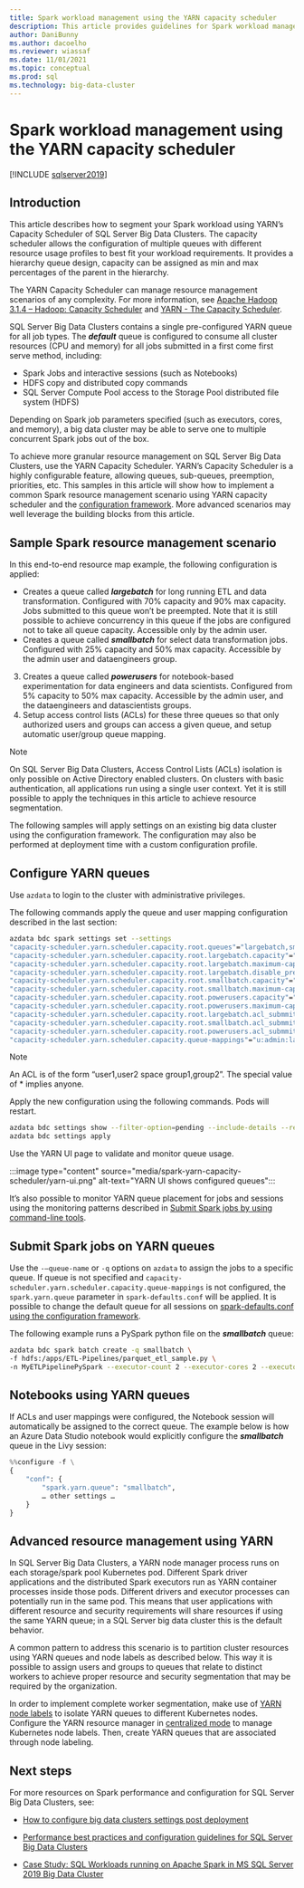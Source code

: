 ```yaml
---
title: Spark workload management using the YARN capacity scheduler
description: This article provides guidelines for Spark workload management using YARN on SQL Server Big Data Clusters
author: DaniBunny
ms.author: dacoelho
ms.reviewer: wiassaf
ms.date: 11/01/2021
ms.topic: conceptual
ms.prod: sql
ms.technology: big-data-cluster
---
```


# Spark workload management using the YARN capacity scheduler

[!INCLUDE [sqlserver2019](../includes/applies-to-version/sqlserver2019.md)]

## Introduction

This article describes how to segment your Spark workload using YARN’s Capacity Scheduler of SQL Server Big Data Clusters. The capacity scheduler allows the configuration of multiple queues with different resource usage profiles to best fit your workload requirements. It provides a hierarchy queue design, capacity can be assigned as min and max percentages of the parent in the hierarchy. 

The YARN Capacity Scheduler can manage resource management scenarios of any complexity. For more information, see [Apache Hadoop 3.1.4 – Hadoop: Capacity Scheduler](https://hadoop.apache.org/docs/r3.1.4/hadoop-yarn/hadoop-yarn-site/CapacityScheduler.html) and [YARN - The Capacity Scheduler](https://blog.cloudera.com/yarn-capacity-scheduler/).

SQL Server Big Data Clusters contains a single pre-configured YARN queue for all job types. The ***default*** queue is configured to consume all cluster resources (CPU and memory) for all jobs submitted in a first come first serve method, including:

* Spark Jobs and interactive sessions (such as Notebooks)
* HDFS copy and distributed copy commands
* SQL Server Compute Pool access to the Storage Pool distributed file system (HDFS)

Depending on Spark job parameters specified (such as executors, cores, and memory), a big data cluster may be able to serve one to multiple concurrent Spark jobs out of the box.

To achieve more granular resource management on SQL Server Big Data Clusters, use the YARN Capacity Scheduler. YARN’s Capacity Scheduler is a highly configurable feature, allowing queues, sub-queues, preemption, priorities, etc. This samples in this article will show how to implement a common Spark resource management scenario using YARN capacity scheduler and the [configuration framework](configure-bdc-postdeployment.md). More advanced scenarios may well leverage the building blocks from this article.

## Sample Spark resource management scenario

In this end-to-end resource map example, the following configuration is applied:

- Creates a queue called ***largebatch*** for long running ETL and data transformation. Configured with 70% capacity and 90% max capacity. Jobs submitted to this queue won’t be preempted. Note that it is still possible to achieve concurrency in this queue if the jobs are configured not to take all queue capacity. Accessible only by the admin user.
- Creates a queue called ***smallbatch*** for select data transformation jobs. Configured with 25% capacity and 50% max capacity. Accessible by the admin user and dataengineers group.
3. Creates a queue called ***powerusers*** for notebook-based experimentation for data engineers and data scientists. Configured from 5% capacity to 50% max capacity. Accessible by the admin user, and the dataengineers and datascientists groups.
4. Setup access control lists (ACLs) for these three queues so that only authorized users and groups can access a given queue, and setup automatic user/group queue mapping. 

> [!NOTE]
> On SQL Server Big Data Clusters, Access Control Lists (ACLs) isolation is only possible on Active Directory enabled clusters. On clusters with basic authentication, all applications run using a single user context. Yet it is still possible to apply the techniques in this article to achieve resource segmentation.

The following samples will apply settings on an existing big data cluster using the configuration framework. The configuration may also be performed at deployment time with a custom configuration profile.

## Configure YARN queues

Use ```azdata``` to login to the cluster with administrative privileges.

The following commands apply the queue and user mapping configuration described in the last section:

```bash
azdata bdc spark settings set --settings 
"capacity-scheduler.yarn.scheduler.capacity.root.queues"="largebatch,smallbatch,powerusers",
"capacity-scheduler.yarn.scheduler.capacity.root.largebatch.capacity"="70",
"capacity-scheduler.yarn.scheduler.capacity.root.largebatch.maximum-capacity"="90",
"capacity-scheduler.yarn.scheduler.capacity.root.largebatch.disable_preemption"="true",
"capacity-scheduler.yarn.scheduler.capacity.root.smallbatch.capacity"="25",
"capacity-scheduler.yarn.scheduler.capacity.root.smallbatch.maximum-capacity"="50",
"capacity-scheduler.yarn.scheduler.capacity.root.powerusers.capacity"="5",
"capacity-scheduler.yarn.scheduler.capacity.root.powerusers.maximum-capacity"="50",
"capacity-scheduler.yarn.scheduler.capacity.root.largebatch.acl_submmit_applications"="admin",
"capacity-scheduler.yarn.scheduler.capacity.root.smallbatch.acl_submmit_applications"="admin dataengineers",
"capacity-scheduler.yarn.scheduler.capacity.root.powerusers.acl_submmit_applications"="admin dataengineers,datascientists",
"capacity-scheduler.yarn.scheduler.capacity.queue-mappings"="u:admin:largebatch,u:admin:smallbatch,u:admin:powerusers,g:dataengineers:smallbatch,g:dataengineers:powerusers,g:datascientists:powerusers"
```

> [!NOTE]
> An ACL is of the form “user1,user2 space group1,group2”. The special value of * implies anyone.

Apply the new configuration using the following commands. Pods will restart.

```bash
azdata bdc settings show --filter-option=pending --include-details --recursive
azdata bdc settings apply 
```

Use the YARN UI page to validate and monitor queue usage.

:::image type="content" source="media/spark-yarn-capacity-scheduler/yarn-ui.png" alt-text="YARN UI shows configured queues":::

It’s also possible to monitor YARN queue placement for jobs and sessions using the monitoring patterns described in [Submit Spark jobs by using command-line tools](spark-submit-job-command-line.md).

## Submit Spark jobs on YARN queues

Use the ```-–queue-name``` or ```-q``` options on ```azdata``` to assign the jobs to a specific queue. If queue is not specified and ```capacity-scheduler.yarn.scheduler.capacity.queue-mappings``` is not configured, the ```spark.yarn.queue``` parameter in ```spark-defaults.conf``` will be applied. It is possible to change the default queue for all sessions on [spark-defaults.conf using the configuration framework](configure-bdc-postdeployment.md).

The following example runs a PySpark python file on the ***smallbatch*** queue:

```bash
azdata bdc spark batch create -q smallbatch \
-f hdfs:/apps/ETL-Pipelines/parquet_etl_sample.py \
-n MyETLPipelinePySpark --executor-count 2 --executor-cores 2 --executor-memory 1664m 
```

## Notebooks using YARN queues

If ACLs and user mappings were configured, the Notebook session will automatically be assigned to the correct queue. The example below is how an Azure Data Studio notebook would explicitly configure the ***smallbatch*** queue in the Livy session:

```python
%%configure -f \
{
    "conf": {
        "spark.yarn.queue": "smallbatch",
        … other settings …
    }
}
```

## Advanced resource management using YARN

In SQL Server Big Data Clusters, a YARN node manager process runs on each storage/spark pool Kubernetes pod. Different Spark driver applications and the distributed Spark executors run as YARN container processes inside those pods. Different drivers and executor processes can potentially run in the same pod. This means that user applications with different resource and security requirements will share resources if using the same YARN queue; in a SQL Server big data cluster this is the default behavior.

A common pattern to address this scenario is to partition cluster resources using YARN queues and node labels as described below. This way it is possible to assign users and groups to queues that relate to distinct workers to achieve proper resource and security segmentation that may be required by the organization.

In order to implement complete worker segmentation, make use of [YARN node labels](https://hadoop.apache.org/docs/r3.1.4/hadoop-yarn/hadoop-yarn-site/NodeLabel.html) to isolate YARN queues to different Kubernetes nodes. Configure the YARN resource manager in [centralized mode](https://hadoop.apache.org/docs/r3.1.4/hadoop-yarn/hadoop-yarn-site/NodeLabel.html#Features) to manage Kubernetes node labels. Then, create YARN queues that are associated through node labeling.

## Next steps

For more resources on Spark performance and configuration for SQL Server Big Data Clusters, see:

* [How to configure big data clusters settings post deployment](configure-bdc-postdeployment.md)

* [Performance best practices and configuration guidelines for SQL Server Big Data Clusters](performance-guidelines-tuned.md)

* [Case Study: SQL Workloads running on Apache Spark in MS SQL Server 2019 Big Data Cluster](https://aka.ms/sql-bdc-spark-perf/)